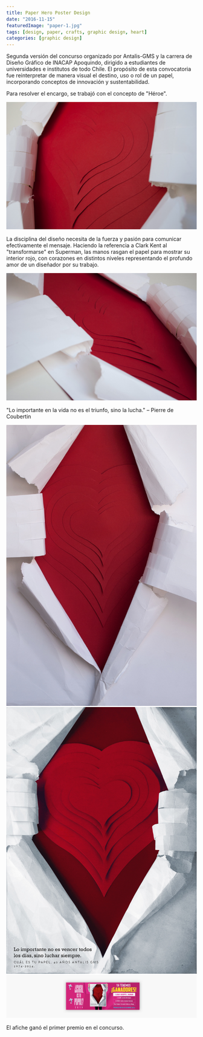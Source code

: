 ```yaml
---
title: Paper Hero Poster Design
date: "2016-11-15"
featuredImage: "paper-1.jpg"
tags: [design, paper, crafts, graphic design, heart]
categories: [graphic design]
---
```


Segunda versión del concurso organizado por Antalis-GMS y la carrera de Diseño Gráfico de INACAP Apoquindo, dirigido a estudiantes de universidades e institutos de todo Chile. El propósito de esta convocatoria fue reinterpretar de manera visual el destino, uso o rol de un papel, incorporando conceptos de innovación y sustentabilidad.

Para resolver el encargo, se trabajó con el concepto de "Héroe".

![Paper Hero - 1](paper-1.jpg)

La disciplina del diseño necesita de la fuerza y pasión para comunicar efectivamente el mensaje. Haciendo la referencia a Clark Kent al "transformarse" en Superman, las manos rasgan el papel para mostrar su interior rojo, con corazones en distintos niveles representando el profundo amor de un diseñador por su trabajo.

![Paper Hero - 2](paper-2.jpg)

"Lo importante en la vida no es el triunfo, sino la lucha."
– Pierre de Coubertin


![Paper Hero - 3](paper-3.jpg)
![Paper Hero - 4](paper-4.jpg)
![Paper Hero - 5](paper-5.png)

El afiche ganó el primer premio en el concurso.

